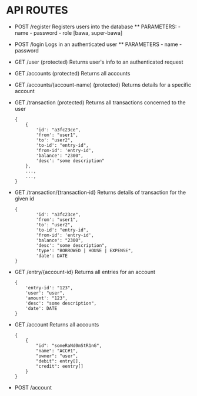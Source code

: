API ROUTES
==========

* POST /register 
	Registers users into the database
	** PARAMETERS:
		- name
		- password
		- role [bawa, super-bawa]

* POST /login
	Logs in an authenticated user
	** PARAMETERS
		- name
		- password

* GET /user (protected)
	Returns user's info to an authenticated request
	
* GET /accounts (protected)
	Returns all accounts

* GET /accounts/(account-name) (protected)
	Returns details for a specific account

* GET /transaction	(protected)
	Returns all transactions concerned to the user

	```
	{
		{
			'id': "a3fc23ce",
			'from': "user1",
			'to': "user2",
			'to-id': "entry-id",
			'from-id': 'entry-id',
			'balance': "2300",
			'desc': "some description"
		},
		...,
		...,
	}
	```

* GET /transaction/{transaction-id}
	Returns details of transaction for the given id
	```	
	{
			'id': "a3fc23ce",
			'from': "user1",
			'to': "user2",
			'to-id': "entry-id",
			'from-id': 'entry-id',
			'balance': "2300",
			'desc': "some description",
			'type': "BORROWED | HOUSE | EXPENSE",
			'date': DATE
	}
	```

* GET /entry/{account-id} 
	Returns all entries for an account

	```
	{
		'entry-id': "123",
		'user': "user",
		'amount': "123",
		'desc': "some description",
		'date': DATE
	}
	```
* GET /account 
	Returns all accounts

	```
	{
		{
			"id": "someRaNd0mStR1nG",
			"name": "ACC#1",
			"owner": "user",
			"debit": entry[],
			"credit": eentry[]
		}
	}
	```

* POST /account


